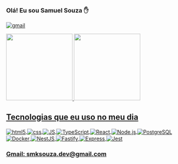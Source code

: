 ### Olá! Eu sou Samuel Souza ✋

[![gmail](https://img.shields.io/badge/Gmail-D14836?style=for-the-badge&logo=gmail&logoColor=white)](mailto:smksouzadev@gmail.com)

<div>
   <a href="https://github.com/smksouza">
   <img height="180em" src="https://github-readme-stats.vercel.app/api?username=smksouza&show_icons=true&theme=tokyonight"/>
   <img height="180em" src="https://github-readme-stats.vercel.app/api/top-langs/?username=smksouza&layout=compact&langs_count=6&theme=tokyonight"/>
</div>

## Tecnologias que eu uso no meu dia

<div style="display: inline_block">
  <img align="center" alt="html5" src="https://img.shields.io/badge/HTML5-E34F26?style=for-the-badge&logo=html5&logoColor=white">
  <img align="center" alt="css" src="https://img.shields.io/badge/CSS3-1572B6?style=for-the-badge&logo=css3&logoColor=white">
  <img align="center" alt="JS" src="https://img.shields.io/badge/JavaScript-323330?style=for-the-badge&logo=javascript&logoColor=F7DF1E">
  <img align="center" alt="TypeScript" src="https://img.shields.io/badge/TypeScript-007ACC?style=for-the-badge&logo=typescript&logoColor=white">
  <img align="center" alt="React" src="https://img.shields.io/badge/React-20232A?style=for-the-badge&logo=react&logoColor=61DAFB">
  <img align="center" alt="Node.js" src="https://img.shields.io/badge/Node.js-43853D?style=for-the-badge&logo=node.js&logoColor=white">
  <img align="center" alt="PostgreSQL" src="https://img.shields.io/badge/PostgreSQL-336791?style=for-the-badge&logo=postgresql&logoColor=white">
  <img align="center" alt="Docker" src="https://img.shields.io/badge/Docker-2496ED?style=for-the-badge&logo=docker&logoColor=white">
  <img align="center" alt="NestJS" src="https://img.shields.io/badge/NestJS-E0234E?style=for-the-badge&logo=nestjs&logoColor=white">
  <img align="center" alt="Fastify" src="https://img.shields.io/badge/Fastify-20232A?style=for-the-badge&logo=fastify&logoColor=white">
  <img align="center" alt="Express" src="https://img.shields.io/badge/Express-000000?style=for-the-badge&logo=express&logoColor=white">
  <img align="center" alt="Jest" src="https://img.shields.io/badge/Jest-C21325?style=for-the-badge&logo=jest&logoColor=white">
</div>

### Gmail: smksouza.dev@gmail.com
